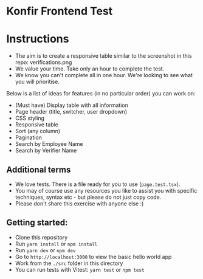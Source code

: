 Konfir Frontend Test
===

# Instructions

- The aim is to create a responsive table similar to the screenshot in this repo: verifications.png
- We value your time. Take only an hour to complete the test. 
- We know you can't complete all in one hour. We're looking to see what you will prioritise.

Below is a list of ideas for features (in no particular order) you can work on:
- (Must have) Display table with all information
- Page header (title, switcher, user dropdown)
- CSS styling
- Responsive table
- Sort (any column)
- Pagination
- Search by Employee Name
- Search by Verifier Name

## Additional terms
- We love tests. There is a file ready for you to use (`page.test.tsx`).
- You may of course use any resources you like to assist you with specific techniques, syntax etc - but please do not just copy code.
- Please don't share this exercise with anyone else :)


## Getting started:

- Clone this repository
- Run `yarn install` or `npm install`
- Run `yarn dev` or `npm dev`
- Go to `http://localhost:3000` to view the basic hello world app
- Work from the `./src` folder in this directory
- You can run tests with Vitest: `yarn test` or `npm test`


